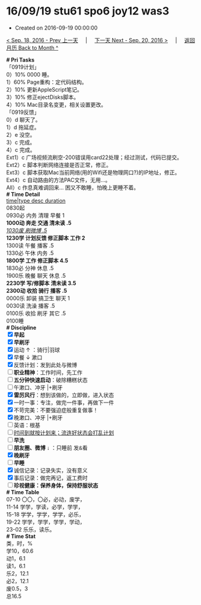# 16/09/19 stu61 spo6 joy12 was3

- Created on 2016-09-19 00:00:00

[< Sep. 18, 2016 - Prev 上一天](/_archived/lifelogs/2016/09/d18.md) &nbsp; &nbsp; | &nbsp; &nbsp; [下一天 Next - Sep. 20, 2016 >](/_archived/lifelogs/2016/09/d20.md) &nbsp; &nbsp; |  &nbsp; &nbsp; [返回月历 Back to Month ^](/_archived/lifelogs/2016/09/index.md)
<br/><div><div><div><div><b># Pri Tasks</b></div><div>「0919计划」</div><div>0）10% 0000 睡。</div><div>1）60% Page重构：定代码结构。</div><div>2）10% 更新AppleScript笔记。</div><div>3）10% 修正ejectDisks脚本。</div><div>4）10% Mac目录名变更，相关设置更改。</div></div><div>「0919反馈」</div><div>0）d 聊天了。</div></div><div><div>1）d 拖延症。</div><div>2）e 没空。</div><div>3）c 完成。</div><div>4）c 完成。</div><div>Ext1）c 广场视频流刷空-200错误用card22处理；经过测试，代码已提交。</div><div>Ext2）c 脚本判断网络连接是否正常，修正。</div><div>Ext3）c 脚本获取Mac当前网络(用的Wifi还是物理网口?)的IP地址，修正。</div><div>Ext4）c 自动路由的方法PAC文件，无用…。</div><div>All）c 作息真难调回来… 困又不敢睡，怕晚上更睡不着。</div><div><b># Time Detail</b></div><div><u>time|type desc duration</u></div><div>0830起</div><div>0930必 内务 清理 早餐 1</div><div><b>1000动 奔走 交通 清未读 .5</b></div><div><i><u>1030废 刷微博 .5</u></i></div><div><b>1230学 计划反馈 修正脚本 工作 2</b></div><div>1300读 午餐 播客 .5</div><div>1330必 午休 内务 .5</div><div><b>1800学 工作 修正脚本 4.5</b></div><div>1830必 分神 休息 .5</div><div>1900乐 晚餐 聊天 休息 .5</div><div><b>2230学 写/修脚本 清未读 3.5</b></div></div></div><div><b>2300动 收拾 骑行 播客 .5</b></div><div>0000乐 卸装 搞卫生 聊天 1</div><div>0030读 洗澡 播客 .5</div><div>0100乐 收拾 刷牙 其它 .5</div><div><div>0100睡</div><div><b># Discipline</b></div><div><div><b><input checked="true" type="checkbox"/>早起</b></div><div><input checked="true" type="checkbox"/><b>早刷牙</b></div><div><input checked="true" type="checkbox"/>运动 ↑ ：骑行|羽球</div></div><div><input checked="true" type="checkbox"/>早餐 ↓ 漱口</div><div><input checked="true" type="checkbox"/>反馈计划：发到此处与微博</div><div><input type="checkbox"/><b>职业精神</b>：工作时间，先工作</div><div><input type="checkbox"/><b>五分钟快速启动</b>：破除糟糕状态</div><div><input type="checkbox"/>午漱口、冲牙 |+刷牙</div><div><input checked="true" type="checkbox"/><b>雷厉风行</b>：想到该做的，立即做，进入状态</div><div><input checked="true" type="checkbox"/><a dir="ltr"/><a dir="ltr">一时</a>一事：专注，做完一件事，再做下一件</div><div><input checked="true" type="checkbox"/>不苛完美：不要强迫症般重复做事！</div><div><input checked="true" type="checkbox"/>晚漱口、冲牙 |+刷牙</div><div><input type="checkbox"/>英语：根基</div><div><u><input type="checkbox"/>时间到就按计划来；流连好状态会打乱计划</u></div><div><input type="checkbox"/><b>早洗</b></div><div><b style="font-family:gotham, helvetica, arial, sans-serif;font-size:14px;"><input type="checkbox"/>朋友圈、微博</b> <span style="font-family:gotham, helvetica, arial, sans-serif;font-size:14px;">↓ ：只睡前 发&amp;看</span></div><div><b><input checked="true" type="checkbox"/>晚刷牙</b></div><div><input type="checkbox"/><b>早睡</b></div><div><div><input checked="true" type="checkbox"/>诚信记录：记录失实，没有意义</div><div><input checked="true" type="checkbox"/>事后记录：做完再记，返工费时</div></div><div style="font-family:gotham, helvetica, arial, sans-serif;font-size:14px;"><b><input type="checkbox"/>珍视健康：保养身体，保持舒服状态</b></div><div><b># Time Table</b></div><div>07-10 〇〇，〇必，必动，废学，</div><div>11-14 学学，学读，必学，学学，</div><div>15-18 学学，学学，学学，必乐，</div><div>19-22 学学，学学，学学，学动，</div><div>23-02 乐乐，读乐。</div><div><b># Time Stat</b></div><div>类，时，%</div><div>学10，60.6</div><div>动1，6.1</div><div>读1，6.1</div><div>乐2，12.1</div><div>必2，12.1</div><div>废0.5，3</div><div>总16.5</div>
